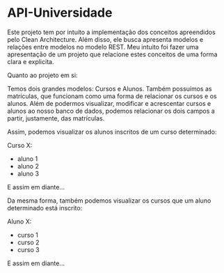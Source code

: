 # API-Universidade

Este projeto tem por intuito a implementação dos conceitos apreendidos pelo Clean Architecture. Além disso, ele busca apresenta modelos e relações entre modelos no modelo REST.
Meu intuito foi fazer uma apresentação de um projeto que relacione estes conceitos de uma forma clara e explicita. 

Quanto ao projeto em si:

Temos dois grandes modelos: Cursos e Alunos.
Também possuímos as matrículas, que funcionam como uma forma de relacionar os cursos e os alunos. Além de podermos visualizar, modificar e acrescentar cursos e alunos ao nosso banco de dados, podemos
relacionar os dois campos a partir, justamente, das matrículas. 

Assim, podemos visualizar os alunos inscritos de um curso determinado:

Curso X:
 - aluno 1
 - aluno 2
 - aluno 3
 
E assim em diante...

Da mesma forma, também podemos visualizar os cursos que um aluno determinado está inscrito:

Aluno X:
 - curso 1
 - curso 2
 - curso 3
 
E assim em diante...
